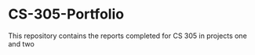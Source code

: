 # CS-305-Portfolio
This repository contains the reports completed for CS 305 in projects one and two
